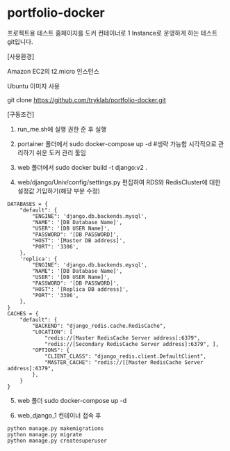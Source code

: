 # portfolio-docker #

프로젝트용 테스트 홈페이지를 도커 컨테이너로 1 Instance로 운영하게 하는 테스트 git입니다.

[사용환경]

Amazon EC2의 t2.micro 인스턴스

Ubuntu 이미지 사용

git clone https://github.com/tryklab/portfolio-docker.git



[구동조건]

1. run_me.sh에 실행 권한 준 후 실행

2. portainer 폴더에서 sudo docker-compose up -d #생략 가능함 시각적으로 관리하기 쉬운 도커 관리 툴임

3. web 폴더에서 sudo docker build -t django:v2 .

4. web/django/Univ/config/settings.py 편집하여 RDS와 RedisCluster에 대한 설정값 기입하기(해당 부분 수정)
```
DATABASES = {
    "default": {
        "ENGINE": 'django.db.backends.mysql',
        "NAME": '[DB Database Name]',
        "USER": '[DB USER Name]',
        "PASSWORD": '[DB PASSWORD]',
        "HOST": '[Master DB address]',
        "PORT": '3306',
    },
    'replica': {
        "ENGINE": 'django.db.backends.mysql',
        "NAME": '[DB Database Name]',
        "USER": '[DB USER Name]',
        "PASSWORD": '[DB PASSWORD]',
        "HOST": '[Replica DB address]',
        "PORT": '3306',
    },
}
CACHES = { 
    "default": { 
        "BACKEND": "django_redis.cache.RedisCache", 
        "LOCATION": [ 
            "redis://[Master RedisCache Server address]:6379", 
            "redis://[Secondary RedisCache Server address]:6379", ], 
        "OPTIONS": { 
            "CLIENT_CLASS": "django_redis.client.DefaultClient", 
            "MASTER_CACHE": "redis://[[Master RedisCache Server address]:6379", 
        }, 
    }
}
```
5. web 폴더 sudo docker-compose up -d

6. web_django_1 컨테이너 접속 후
``` 
python manage.py makemigrations
python manage.py migrate
python manage.py createsuperuser
```
